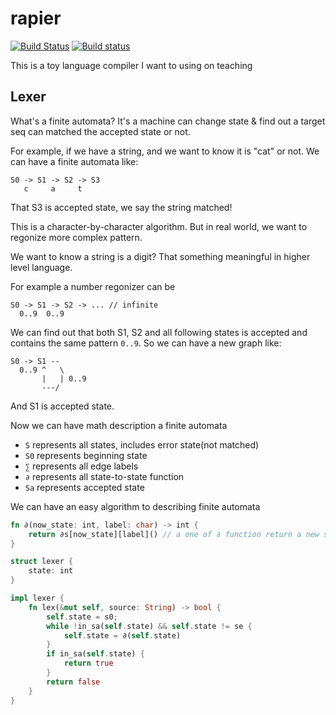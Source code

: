 # rapier

[![Build Status](https://travis-ci.org/dannypsnl/rapier.svg?branch=master)](https://travis-ci.org/dannypsnl/rapier)
[![Build status](https://ci.appveyor.com/api/projects/status/6c7edyqe22ba9cc4?svg=true)](https://ci.appveyor.com/project/dannypsnl/rapier)

This is a toy language compiler I want to using on teaching

## Lexer

What's a finite automata? It's a machine can change state & find out a target seq can matched the accepted state or not.

For example, if we have a string, and we want to know it is "cat" or not. We can have a finite automata like:

```
S0 -> S1 -> S2 -> S3
   c     a     t
```

That S3 is accepted state, we say the string matched!

This is a character-by-character algorithm. But in real world, we want to regonize more complex pattern.

We want to know a string is a digit? That something meaningful in higher level language.

For example a number regonizer can be

```
S0 -> S1 -> S2 -> ... // infinite
  0..9  0..9
```

We can find out that both S1, S2 and all following states is accepted and contains the same pattern `0..9`.
So we can have a new graph like:

```
S0 -> S1 --
  0..9 ^   \
       |   | 0..9
       ---/
```

And S1 is accepted state.

Now we can have math description a finite automata

- `S` represents all states, includes error state(not matched)
- `S0` represents beginning state
- `∑` represents all edge labels
- `∂` represents all state-to-state function
- `Sa` represents accepted state

We can have an easy algorithm to describing finite automata

```rust
fn ∂(now_state: int, label: char) -> int {
    return ∂s[now_state][label]() // a one of ∂ function return a new state
}

struct lexer {
    state: int
}

impl lexer {
    fn lex(&mut self, source: String) -> bool {
        self.state = s0;
        while !in_sa(self.state) && self.state != se {
            self.state = ∂(self.state)
        }
        if in_sa(self.state) {
            return true
        }
        return false
    }
}
```
